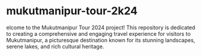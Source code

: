 # mukutmanipur-tour-2k24
elcome to the Mukutmanipur Tour 2024 project! This repository is dedicated to creating a comprehensive and engaging travel experience for visitors to Mukutmanipur, a picturesque destination known for its stunning landscapes, serene lakes, and rich cultural heritage.
